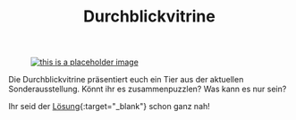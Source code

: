 ﻿---
title: "Durchblickvitrine"
layout: archive
classes: wide
---
<a href="https://jigex.com/qgW7" target="_blank"><figure><img src="/2DWorld/img/Gemaelde.jpg" alt="this is a placeholder image"></figure></a>

Die Durchblickvitrine präsentiert euch ein Tier aus der aktuellen Sonderausstellung. Könnt ihr es zusammenpuzzlen? Was kann es nur sein?

Ihr seid der [Lösung](https://jigex.com/qgW7){:target="_blank"} schon ganz nah!
